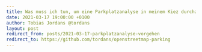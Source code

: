 ```yaml
---
title: Was muss ich tun, um eine Parkplatzanalyse in meinem Kiez durchzuführen.
date: 2021-03-17 19:00:00 +0100
author: Tobias Jordans @tordans
layout: post
redirect_from: posts/2021-03-17-parkplatzanalyse-vorgehen
redirect_to: https://github.com/tordans/openstreetmap-parking
---
```

